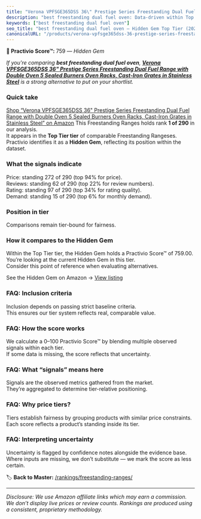 ```yaml
---
title: "Verona VPFSGE365DSS 36\" Prestige Series Freestanding Dual Fuel Range with Double Oven 5 Sealed Burners Oven Racks, Cast-Iron Grates in Stainless Steel"
description: "best freestanding dual fuel oven: Data-driven within Top Tier ranking using the Practivio Score™. Positioned by quality, value, demand, findability, momentum."
keywords: ["best freestanding dual fuel oven"]
seo_title: "best freestanding dual fuel oven — Hidden Gem Top Tier (2025)"
canonicalURL: "/products/verona-vpfsge365dss-36-prestige-series-freestanding-dual-fuel-range-with-double-oven-5-sealed-burners-oven-racks-cast-iron-grates-in-stainless-steel-B07MYBQKDX/"
---
```


**💎 Practivio Score™:** 759 — _Hidden Gem_


*If you're comparing **best freestanding dual fuel oven**, **[Verona VPFSGE365DSS 36" Prestige Series Freestanding Dual Fuel Range with Double Oven 5 Sealed Burners Oven Racks, Cast-Iron Grates in Stainless Steel](https://www.amazon.com/dp/B07MYBQKDX?tag=practivio-20)** is a strong alternative to put on your shortlist.*
### Quick take
[Shop “Verona VPFSGE365DSS 36" Prestige Series Freestanding Dual Fuel Range with Double Oven 5 Sealed Burners Oven Racks, Cast-Iron Grates in Stainless Steel” on Amazon](https://www.amazon.com/dp/B07MYBQKDX?tag=practivio-20)
This Freestanding Ranges holds rank **1 of 290** in our analysis.  
It appears in the **Top Tier tier** of comparable Freestanding Rangeses.  
Practivio identifies it as a **Hidden Gem**, reflecting its position within the dataset.

### What the signals indicate
Price: standing 272 of 290 (top 94% for price).  
Reviews: standing 62 of 290 (top 22% for review numbers).  
Rating: standing 97 of 290 (top 34% for rating quality).  
Demand: standing 15 of 290 (top 6% for monthly demand).

### Position in tier
Comparisons remain tier-bound for fairness.

### How it compares to the Hidden Gem
Within the Top Tier tier, the Hidden Gem holds a Practivio Score™ of 759.00.  
You’re looking at the current Hidden Gem in this tier.  
Consider this point of reference when evaluating alternatives.  

See the Hidden Gem on Amazon → [View listing](https://www.amazon.com/dp/B07MYBQKDX?tag=practivio-20)

### FAQ: Inclusion criteria
Inclusion depends on passing strict baseline criteria.  
This ensures our tier system reflects real, comparable value.

### FAQ: How the score works
We calculate a 0–100 Practivio Score™ by blending multiple observed signals within each tier.  
If some data is missing, the score reflects that uncertainty.

### FAQ: What “signals” means here
Signals are the observed metrics gathered from the market.  
They’re aggregated to determine tier-relative positioning.

### FAQ: Why price tiers?
Tiers establish fairness by grouping products with similar price constraints.  
Each score reflects a product’s standing inside its tier.

### FAQ: Interpreting uncertainty
Uncertainty is flagged by confidence notes alongside the evidence base.  
Where inputs are missing, we don’t substitute — we mark the score as less certain.


🏷️ **Back to Master:** [/rankings/freestanding-ranges/](/rankings/freestanding-ranges/)

---
_Disclosure: We use Amazon affiliate links which may earn a commission. We don’t display live prices or review counts. Rankings are produced using a consistent, proprietary methodology._
